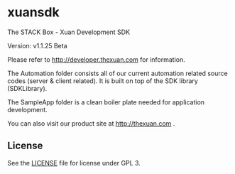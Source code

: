 # xuansdk

The STACK Box - Xuan Development SDK

Version: v1.1.25 Beta

Please refer to http://developer.thexuan.com for information.

The Automation folder consists all of our current automation related source codes (server & client related). It is built on top of the SDK library (SDKLibrary).

The SampleApp folder is a clean boiler plate needed for application development.

You can also visit our product site at http://thexuan.com .


## License

See the [LICENSE](LICENSE) file for license under GPL 3.